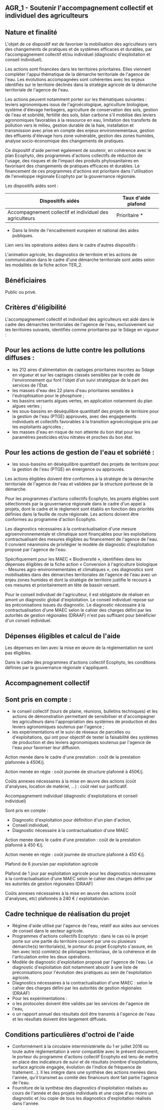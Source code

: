 <!-- image -->

## AGR\_1 - Soutenir l'accompagnement collectif et individuel des agriculteurs

## Nature et finalité

L'objet de ce dispositif est de favoriser la mobilisation des agriculteurs vers des changements de pratiques et de systèmes efficaces et durables, par l'accompagnement collectif et/ou individuel (diagnostic d'exploitation et conseil individuel).

Les actions sont financées dans les territoires prioritaires. Elles viennent compléter l'appui thématique de la démarche territoriale de l'agence de l'eau. Les évolutions accompagnées sont cohérentes avec les enjeux identifiés sur le territoire déclinés dans la stratégie agricole de la démarche territoriale de l'agence de l'eau.

Les actions peuvent notamment porter sur les thématiques suivantes : leviers agronomiques issus de l'agroécologique, agriculture biologique, système d'élevage herbagers, agriculture de conservation des sols, gestion de l'eau et sobriété, fertilité des sols, bilan carbone s'il mobilise des leviers agronomiques favorables à la ressource en eau, limitation des transferts de pollution vers le milieu, gestion durable de la haie, installation et transmission avec prise en compte des enjeux environnementaux, gestion des effluents d'élevage hors zone vulnérable, gestion des zones humides, analyse socio-économique des changements de pratiques.

Ce dispositif d'aide permet également de soutenir, en cohérence avec le plan Ecophyto, des programmes d'actions collectifs de réduction de l'usage, des risques et de l'impact des produits phytosanitaires en favorisant des changements de pratiques efficaces et durables. Le financement de ces programmes d'actions est prioritaire dans l'utilisation de l'enveloppe régionale Ecophyto par la gouvernance régionale.

Les dispositifs aidés sont :

| Dispositifs aidés                                       | Taux d'aide plafond   |
|---------------------------------------------------------|-----------------------|
| Accompagnement collectif et individuel des agriculteurs | Prioritaire *         |

* Dans la limite de l'encadrement européen et national des aides publiques.

Lien vers les opérations aidées dans le cadre d'autres dispositifs :

L'animation agricole, les diagnostics de territoire et les actions de communication dans le cadre d'une démarche territoriale sont aidés selon les modalités de la fiche action TER\_2.

## Bénéficiaires

Public ou privé.

<!-- image -->

<!-- image -->

## Critères d'éligibilité

L'accompagnement collectif et individuel des agriculteurs est aidé dans le cadre des démarches territoriales de l'agence de l'eau, exclusivement sur les territoires suivants, identifiés comme prioritaires par le Sdage en vigueur :

## Pour les actions de lutte contre les pollutions diffuses :

- les 212 aires d'alimentation de captages prioritaires inscrites au Sdage en vigueur et sur les captages classés sensibles par le code de l'environnement qui font l'objet d'un suivi stratégique de la part des services de l'État.
- les masses d'eau des 22 plans d'eau prioritaires sensibles à l'eutrophisation pour le phosphore ;
- les bassins versants algues vertes, en application notamment du plan algues vertes ;
- les sous-bassins en déséquilibre quantitatif des projets de territoire pour la gestion de l'eau (PTGE) approuvés, avec des engagements individuels et collectifs favorables à la transition agroécologique pris par les exploitants agricoles ;
- les masses d'eau en risque de non atteinte du bon état pour les paramètres pesticides et/ou nitrates et proches du bon état.

## Pour les actions de gestion de l'eau et sobriété :

- les sous-bassins en déséquilibre quantitatif des projets de territoire pour la gestion de l'eau (PTGE) en émergence ou approuvés.

Les actions éligibles doivent être conformes à la stratégie de la démarche territoriale de l'agence de l'eau et validées par la structure porteuse de la démarche.

Pour les programmes d'actions collectifs Ecophyto, les projets éligibles sont sélectionnés par la gouvernance régionale dans le cadre d'un appel à projets, dont le cadre et le règlement sont établis en fonction des priorités définies dans la feuille de route régionale. Les actions doivent être conformes au programme d'action Ecophyto.

Les diagnostics nécessaires à la contractualisation d'une mesure agroenvironnementale et climatique sont finançables pour les exploitations contractualisant des mesures éligibles au financement de l'agence de l'eau. Il convient néanmoins de privilégier le modèle de diagnostic d'exploitation proposé par l'agence de l'eau.

Spécifiquement pour les MAEC « Biodiversité », identifiées dans les dépenses éligibles de la fiche action « Conversion à l'agriculture biologique - Mesures agro-environnementales et climatiques », ces diagnostics sont mobilisables dans des démarches territoriales de l'agence de l'eau avec un enjeu zones humides et dont la stratégie de territoire justifie le recours à ces mesures et prioritairement en tête de bassin versant.

Pour le conseil individuel de l'agriculteur, il est obligatoire de réaliser en amont un diagnostic global d'exploitation. Le conseil individuel repose sur les préconisations issues du diagnostic. Le diagnostic nécessaire à la contractualisation d'une MAEC selon le cahier des charges défini par les autorités de gestion régionales (DRAAF) n'est pas suffisant pour bénéficier d'un conseil individuel.

## Dépenses éligibles et calcul de l'aide

Les dépenses en lien avec la mise en œuvre de la réglementation ne sont pas éligibles.

Dans le cadre des programmes d'actions collectif Ecophyto, les conditions définies par la gouvernance régionale s'appliquent.

## Accompagnement collectif

## Sont pris en compte :

- le conseil collectif (tours de plaine, réunions, bulletins techniques) et les actions de démonstration permettant de sensibiliser et d'accompagner les agriculteurs dans l'appropriation des systèmes de production et des leviers agronomiques soutenus par l'agence ;
- les expérimentations et le suivi de réseaux de parcelles ou d'exploitations, qui ont pour objectif de tester la faisabilité des systèmes de production et des leviers agronomiques soutenus par l'agence de l'eau pour favoriser leur diffusion.

<!-- image -->

Action menée dans le cadre d'une prestation : coût de la prestation plafonnée à 450€/j.

Action menée en régie : coût journée de structure plafonné à 450€/j.

Coûts annexes nécessaires à la mise en œuvre des actions (coût d'analyses, location de matériel, …) : coût réel sur justificatif.

Accompagnement individuel (diagnostic d'exploitations et conseil individuel)

Sont pris en compte :

- Diagnostic d'exploitation pour définition d'un plan d'action,
- Conseil individuel,
- Diagnostic nécessaire à la contractualisation d'une MAEC

Action menée dans le cadre d'une prestation : coût de la prestation plafonné à 450 €/j.

Action menée en régie : coût journée de structure plafonné à 450 €/j.

Plafond de 6 jours/an par exploitation agricole

Plafond de 1 jour par exploitation agricole pour les diagnostics nécessaires à la contractualisation d'une MAEC selon le cahier des charges défini par les autorités de gestion régionales (DRAAF)

Coûts annexes nécessaires à la mise en œuvre des actions (coût d'analyses, etc) plafonnés à 240 € / exploitation/an.

## Cadre technique de réalisation du projet

- Régime d'aide utilisé par l'agence de l'eau, relatif aux aides aux services de conseil dans le secteur agricole.
- Programmes d'actions collectifs Ecophyto : dans le cas où le projet porte sur une partie du territoire couvert par une ou plusieurs démarche(s) territoriale(s), le porteur du projet Ecophyto s'assure, en lien avec le(s) comité(s) de pilotages territoriaux, de la cohérence et de l'articulation entre les deux opérations.
- Modèle de diagnostic d'exploitation proposé par l'agence de l'eau. Le diagnostic d'exploitation doit notamment aboutir à une liste de préconisations pour l'évolution des pratiques au sein de l'exploitation agricole.
- Diagnostics nécessaires à la contractualisation d'une MAEC : selon le cahier des charges défini par les autorités de gestion régionales (DRAAF)
- Pour les expérimentations :
- o les protocoles doivent être validés par les services de l'agence de l'eau,
- o un rapport annuel des résultats doit être transmis à l'agence de l'eau et les résultats doivent être largement diffusés.

## Conditions particulières d'octroi de l'aide

- Conformément à la circulaire interministérielle du 1 er  juillet 2016 ou toute autre réglementation à venir compatible avec le présent document, le porteur du programme d'actions collectif Ecophyto est tenu de mettre en place des indicateurs de suivi et de résultats (nombre d'exploitations, surface agricole engagée, évolution de l'indice de fréquence de traitement…). Il les intègre dans une synthèse des actions menées dans l'année, qu'il transmet au comité des financeurs dont fait partie l'agence de l'eau.
- Fourniture de la synthèse des diagnostics d'exploitation réalisés au cours de l'année et des projets individuels et une copie d'au moins un diagnostic et /ou copie de tous les diagnostics d'exploitation réalisés dans l'année.

<!-- image -->

<!-- image -->